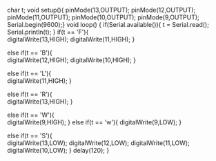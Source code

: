 char t;
void setup(){
pinMode(13,OUTPUT);
pinMode(12,OUTPUT);
pinMode(11,OUTPUT);
pinMode(10,OUTPUT);
pinMode(9,OUTPUT);
Serial.begin(9600);}
void loop() {
if(Serial.available()){
  t = Serial.read();
  Serial.println(t);
}
if(t == 'F'){          
  digitalWrite(13,HIGH);
  digitalWrite(11,HIGH);
}
 
else if(t == 'B'){     
  digitalWrite(12,HIGH);
  digitalWrite(10,HIGH);
}
  
else if(t == 'L'){      
  digitalWrite(11,HIGH);
}
 
else  if(t == 'R'){    
  digitalWrite(13,HIGH);
}

else if(t ==  'W'){  
  digitalWrite(9,HIGH);
}
else if(t == 'w'){
  digitalWrite(9,LOW);
}
 
else if(t == 'S'){    
  digitalWrite(13,LOW);
  digitalWrite(12,LOW);
  digitalWrite(11,LOW);
  digitalWrite(10,LOW);
}
delay(120);
}
